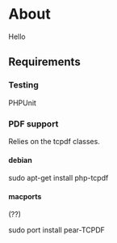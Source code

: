 # About

Hello



## Requirements


### Testing

PHPUnit


### PDF support

Relies on the tcpdf classes.

#### debian

  sudo apt-get install php-tcpdf


#### macports

(??)

  sudo port install pear-TCPDF

